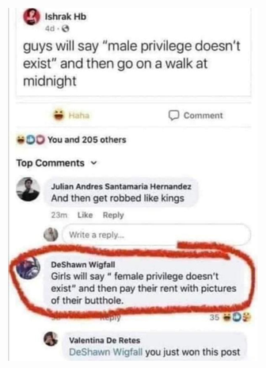 ![butthole](https://raw.githubusercontent.com/muneer78/muneer78.github.io/master/images/butthole.jpeg)



